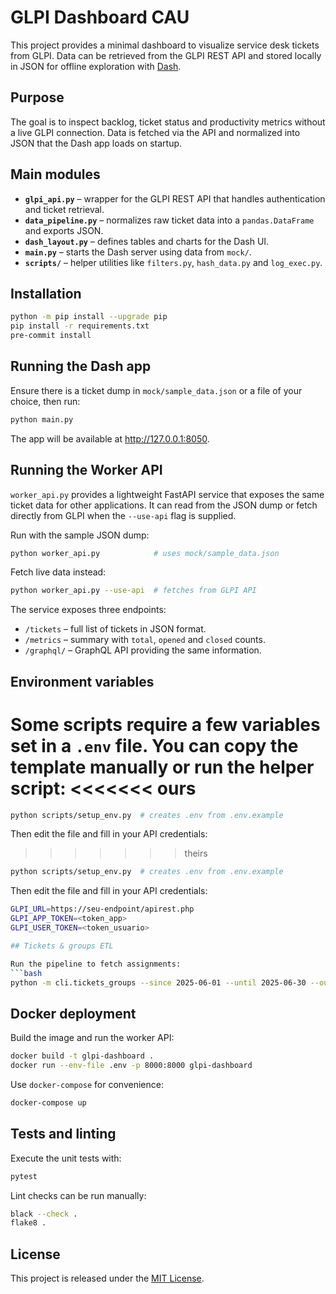 # GLPI Dashboard CAU

This project provides a minimal dashboard to visualize service desk tickets from GLPI. Data can be retrieved from the GLPI REST API and stored locally in JSON for offline exploration with [Dash](https://dash.plotly.com/).

## Purpose

The goal is to inspect backlog, ticket status and productivity metrics without a live GLPI connection. Data is fetched via the API and normalized into JSON that the Dash app loads on startup.

## Main modules

- **`glpi_api.py`** – wrapper for the GLPI REST API that handles authentication and ticket retrieval.
- **`data_pipeline.py`** – normalizes raw ticket data into a `pandas.DataFrame` and exports JSON.
- **`dash_layout.py`** – defines tables and charts for the Dash UI.
- **`main.py`** – starts the Dash server using data from `mock/`.
- **`scripts/`** – helper utilities like `filters.py`, `hash_data.py` and `log_exec.py`.

## Installation

```bash
python -m pip install --upgrade pip
pip install -r requirements.txt
pre-commit install
```

## Running the Dash app

Ensure there is a ticket dump in `mock/sample_data.json` or a file of your choice, then run:

```bash
python main.py
```

The app will be available at <http://127.0.0.1:8050>.

## Running the Worker API

`worker_api.py` provides a lightweight FastAPI service that exposes the same
ticket data for other applications. It can read from the JSON dump or fetch
directly from GLPI when the `--use-api` flag is supplied.

Run with the sample JSON dump:

```bash
python worker_api.py            # uses mock/sample_data.json
```

Fetch live data instead:

```bash
python worker_api.py --use-api  # fetches from GLPI API
```

The service exposes three endpoints:

- `/tickets` – full list of tickets in JSON format.
- `/metrics` – summary with `total`, `opened` and `closed` counts.
- `/graphql/` – GraphQL API providing the same information.

## Environment variables

Some scripts require a few variables set in a `.env` file. You can copy the
template manually or run the helper script:
<<<<<<< ours
=======

```bash
python scripts/setup_env.py  # creates .env from .env.example
```

Then edit the file and fill in your API credentials:
>>>>>>> theirs

```bash
python scripts/setup_env.py  # creates .env from .env.example
```

Then edit the file and fill in your API credentials:

```bash
GLPI_URL=https://seu-endpoint/apirest.php
GLPI_APP_TOKEN=<token_app>
GLPI_USER_TOKEN=<token_usuario>

## Tickets & groups ETL

Run the pipeline to fetch assignments:
```bash
python -m cli.tickets_groups --since 2025-06-01 --until 2025-06-30 --outfile datasets/tickets_groups.parquet
```

## Docker deployment

Build the image and run the worker API:

```bash
docker build -t glpi-dashboard .
docker run --env-file .env -p 8000:8000 glpi-dashboard
```

Use `docker-compose` for convenience:

```bash
docker-compose up
```



## Tests and linting

Execute the unit tests with:

```bash
pytest
```

Lint checks can be run manually:

```bash
black --check .
flake8 .
```

## License

This project is released under the [MIT License](LICENSE).

